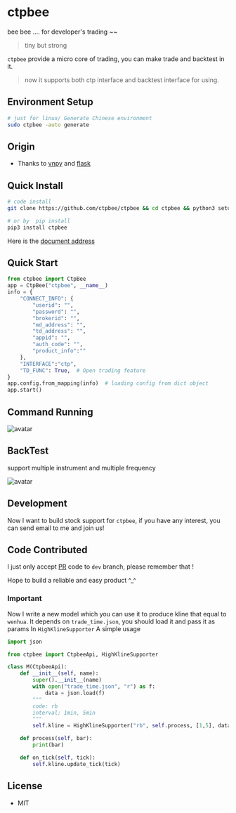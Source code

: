 # ctpbee 
bee bee .... for developer's trading ~~ 

>  tiny but strong

`ctpbee` provide a micro core of trading, you can make trade and backtest in it.

> now it supports both ctp interface and backtest interface for using.


## Environment Setup 
```bash
# just for linux/ Generate Chinese environment
sudo ctpbee -auto generate
```
## Origin 

- Thanks to [vnpy](https://github.com/vnpy/vnpy) and [flask](https://github.com/pallets/flask)  

## Quick Install  
```bash
# code install 
git clone https://github.com/ctpbee/ctpbee && cd ctpbee && python3 setup.py install  

# or by  pip install
pip3 install ctpbee
```

Here is the [document address](http://docs.ctpbee.com)  

## Quick Start 
```python
from ctpbee import CtpBee
app = CtpBee("ctpbee", __name__) 
info = {
    "CONNECT_INFO": {
        "userid": "",
        "password": "",
        "brokerid": "",
        "md_address": "",
        "td_address": "",
        "appid": "",
        "auth_code": "",
        "product_info":""
    },
    "INTERFACE":"ctp",
    "TD_FUNC": True,  # Open trading feature
}
app.config.from_mapping(info)  # loading config from dict object
app.start() 
```

## Command Running 

![avatar](source/运行.png)

## BackTest 
support multiple instrument and multiple frequency

![avatar](source/回测.png)


##  Development 
Now I want to build stock support for `ctpbee`, if you have any interest, 
you can send email to me and join us! 

## Code Contributed
I just only accept [PR](https://github.com/ctpbee/ctpbee/compare) code to `dev` branch, please remember that ! 

Hope to build a reliable and easy product ^_^



### Important 
Now I write a new model which you can use it to produce kline that equal to `wenhua`. 
It depends on `trade_time.json`, you should load it and pass it as params In `HighKlineSupporter`
A simple usage 
```python
import json

from ctpbee import CtpbeeApi, HighKlineSupporter

class M(CtpbeeApi):
    def __init__(self, name):
        super().__init__(name)
        with open("trade_time.json", "r") as f:
            data = json.load(f) 
        """
        code: rb
        interval: 1min, 5min    
        """
        self.kline = HighKlineSupporter("rb", self.process, [1,5], data)

    def process(self, bar):
        print(bar)    

    def on_tick(self, tick):
        self.kline.update_tick(tick)
```

## License

- MIT

